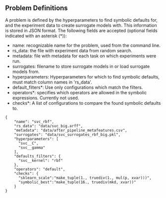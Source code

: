 ## Problem Definitions

A problem is defined by the hyperparameters to find symbolic defaults for, and the
experiment data to create surrogate models with.
This information is stored in JSON format.
The following fields are accepted (optional fields indicated with an asterisk (*)):

* name: recognizable name for the problem, used from the command line.
* rs_data: the file with experiment data from random search.
* metadata: file with metadata for each task on which experiments were run.
* surrogates: filename to store surrogate models in or load surrogate models from.
* hyperparameters: Hyperparameters for which to find symbolic defaults, 
 must match column names in 'rs_data'.
* default_filters*:  Use only configurations which match the filters.
* operators*: specifies which operators are allowed in the symbolic expressions. 
 Currently not used.
* checks*: A list of configurations to compare the found symbolic defaults to.

```
{
    "name": "svc_rbf",
    "rs_data": "data/svc_big.arff",
    "metadata": "data/after_pipeline_metafeatures.csv",
    "surrogates": "data/svc_surrogates_rbf_big.pkl",
    "hyperparameters": [
      "svc__C",
      "svc__gamma"
    ],
    "defaults_filters": {
      "svc__kernel": "rbf"
    },
    "operators": "default",
    "checks": {
      "sklearn_scale":"make_tuple(1., truediv(1., mul(p, xvar)))",
      "symbolic_best":"make_tuple(16., truediv(mkd, xvar))"
    }
}
```